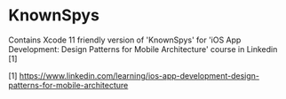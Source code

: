 # KnownSpys
Contains Xcode 11 friendly version of 'KnownSpys' for 'iOS App Development: Design Patterns for Mobile Architecture' course in Linkedin [1]


[1] https://www.linkedin.com/learning/ios-app-development-design-patterns-for-mobile-architecture
